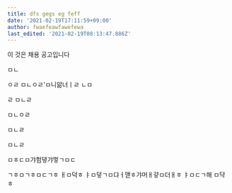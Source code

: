 ```yaml
---
title: dfs gegs eg feff
date: '2021-02-19T17:11:59+09:00'
author: fwaefeawfawefewa
last_edited: '2021-02-19T08:13:47.886Z'
---
```

이 것은 채용 공고입니다

ㅁㄴ

ㅇㄹ ㅁㄴㅇㄹ'ㅁ니앎너ㅣㄹ ㄴㅁ

ㄹ ㅁㄴㄹ

ㅁㄴㅇㄹ

 ㅁㄴㄹ

 ㅁㄴㄹ

ㅁㅎㄷㅁ갸험댛갸멓ㄱㅁㄷ

ㄱㅎㅁㄱㅎㅁㄷㄱㅎ ㅐㅁ덕ㅎ ㅑㅁ덯ㄱㅁ댜ㅓ맫ㅎ갸머ㅐ걓ㅁ더ㅐㅎ ㅑㅁㄷㄱ해 ㅁ댝ㅎ 